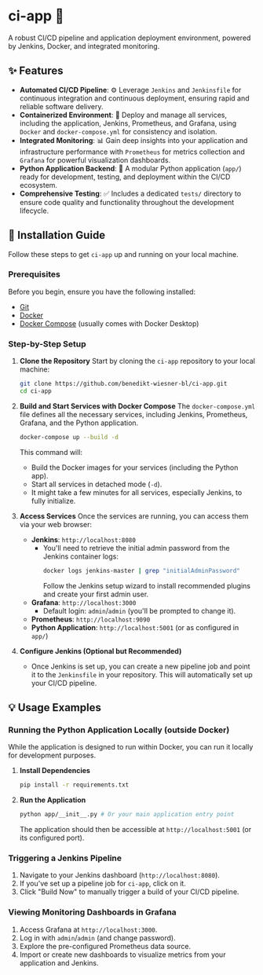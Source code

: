 # ci-app 🚀

A robust CI/CD pipeline and application deployment environment, powered by Jenkins, Docker, and integrated monitoring.

## ✨ Features

*   **Automated CI/CD Pipeline**: ⚙️ Leverage `Jenkins` and `Jenkinsfile` for continuous integration and continuous deployment, ensuring rapid and reliable software delivery.
*   **Containerized Environment**: 🐳 Deploy and manage all services, including the application, Jenkins, Prometheus, and Grafana, using `Docker` and `docker-compose.yml` for consistency and isolation.
*   **Integrated Monitoring**: 📊 Gain deep insights into your application and infrastructure performance with `Prometheus` for metrics collection and `Grafana` for powerful visualization dashboards.
*   **Python Application Backend**: 🐍 A modular Python application (`app/`) ready for development, testing, and deployment within the CI/CD ecosystem.
*   **Comprehensive Testing**: ✅ Includes a dedicated `tests/` directory to ensure code quality and functionality throughout the development lifecycle.


## 🚀 Installation Guide

Follow these steps to get `ci-app` up and running on your local machine.

### Prerequisites

Before you begin, ensure you have the following installed:

*   [Git](https://git-scm.com/)
*   [Docker](https://docs.docker.com/get-docker/)
*   [Docker Compose](https://docs.docker.com/compose/install/) (usually comes with Docker Desktop)

### Step-by-Step Setup

1.  **Clone the Repository**
    Start by cloning the `ci-app` repository to your local machine:

    ```bash
    git clone https://github.com/benedikt-wiesner-bl/ci-app.git
    cd ci-app
    ```

2.  **Build and Start Services with Docker Compose**
    The `docker-compose.yml` file defines all the necessary services, including Jenkins, Prometheus, Grafana, and the Python application.

    ```bash
    docker-compose up --build -d
    ```
    This command will:
    *   Build the Docker images for your services (including the Python app).
    *   Start all services in detached mode (`-d`).
    *   It might take a few minutes for all services, especially Jenkins, to fully initialize.

3.  **Access Services**
    Once the services are running, you can access them via your web browser:
    *   **Jenkins**: `http://localhost:8080`
        *   You'll need to retrieve the initial admin password from the Jenkins container logs:
            ```bash
            docker logs jenkins-master | grep "initialAdminPassword"
            ```
            Follow the Jenkins setup wizard to install recommended plugins and create your first admin user.
    *   **Grafana**: `http://localhost:3000`
        *   Default login: `admin`/`admin` (you'll be prompted to change it).
    *   **Prometheus**: `http://localhost:9090`
    *   **Python Application**: `http://localhost:5001` (or as configured in `app/`)

4.  **Configure Jenkins (Optional but Recommended)**
    *   Once Jenkins is set up, you can create a new pipeline job and point it to the `Jenkinsfile` in your repository. This will automatically set up your CI/CD pipeline.


## 💡 Usage Examples

### Running the Python Application Locally (outside Docker)

While the application is designed to run within Docker, you can run it locally for development purposes.

1.  **Install Dependencies**
    ```bash
    pip install -r requirements.txt
    ```

2.  **Run the Application**
    ```bash
    python app/__init__.py # Or your main application entry point
    ```
    The application should then be accessible at `http://localhost:5001` (or its configured port).

### Triggering a Jenkins Pipeline

1.  Navigate to your Jenkins dashboard (`http://localhost:8080`).
2.  If you've set up a pipeline job for `ci-app`, click on it.
3.  Click "Build Now" to manually trigger a build of your CI/CD pipeline.

### Viewing Monitoring Dashboards in Grafana

1.  Access Grafana at `http://localhost:3000`.
2.  Log in with `admin`/`admin` (and change password).
3.  Explore the pre-configured Prometheus data source.
4.  Import or create new dashboards to visualize metrics from your application and Jenkins.


